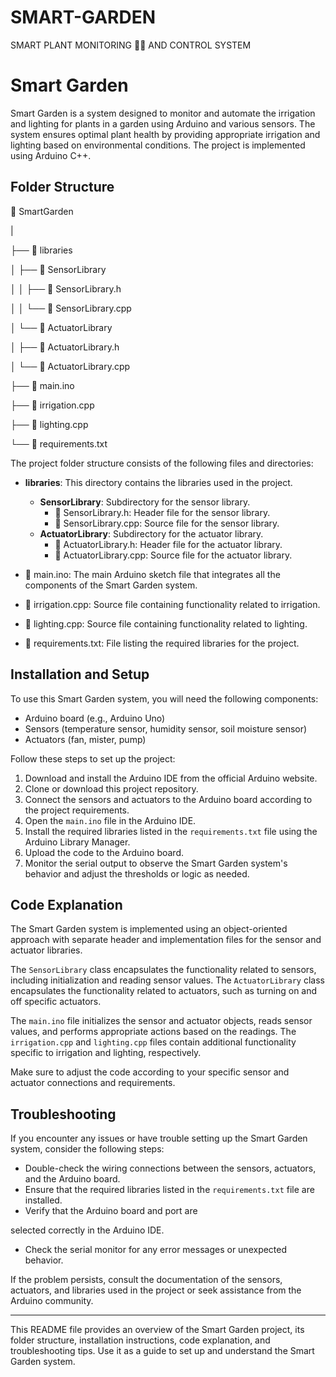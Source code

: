 # SMART-GARDEN
SMART PLANT MONITORING 🌹🚿 AND CONTROL SYSTEM

# Smart Garden

Smart Garden is a system designed to monitor and automate the irrigation and lighting for plants in a garden using Arduino and various sensors. The system ensures optimal plant health by providing appropriate irrigation and lighting based on environmental conditions. The project is implemented using Arduino C++.

## Folder Structure

📂 SmartGarden
   
   |
   
   ├── 📁 libraries
   
   │   ├── 📂 SensorLibrary
   
   │   │   ├── 📄 SensorLibrary.h
   
   │   │   └── 📄 SensorLibrary.cpp
   
   │   └── 📂 ActuatorLibrary
   
   │       ├── 📄 ActuatorLibrary.h
   
   │       └── 📄 ActuatorLibrary.cpp
   
   ├── 📄 main.ino
   
   ├── 📄 irrigation.cpp
   
   ├── 📄 lighting.cpp
   
   └── 📄 requirements.txt

The project folder structure consists of the following files and directories:

- **libraries**: This directory contains the libraries used in the project.
  - **SensorLibrary**: Subdirectory for the sensor library.
    - 📄 SensorLibrary.h: Header file for the sensor library.
    - 📄 SensorLibrary.cpp: Source file for the sensor library.
  - **ActuatorLibrary**: Subdirectory for the actuator library.
    - 📄 ActuatorLibrary.h: Header file for the actuator library.
    - 📄 ActuatorLibrary.cpp: Source file for the actuator library.

- 📄 main.ino: The main Arduino sketch file that integrates all the components of the Smart Garden system.

- 📄 irrigation.cpp: Source file containing functionality related to irrigation.

- 📄 lighting.cpp: Source file containing functionality related to lighting.

- 📄 requirements.txt: File listing the required libraries for the project.

## Installation and Setup

To use this Smart Garden system, you will need the following components:

- Arduino board (e.g., Arduino Uno)
- Sensors (temperature sensor, humidity sensor, soil moisture sensor)
- Actuators (fan, mister, pump)

Follow these steps to set up the project:

1. Download and install the Arduino IDE from the official Arduino website.
2. Clone or download this project repository.
3. Connect the sensors and actuators to the Arduino board according to the project requirements.
4. Open the `main.ino` file in the Arduino IDE.
5. Install the required libraries listed in the `requirements.txt` file using the Arduino Library Manager.
6. Upload the code to the Arduino board.
7. Monitor the serial output to observe the Smart Garden system's behavior and adjust the thresholds or logic as needed.

## Code Explanation

The Smart Garden system is implemented using an object-oriented approach with separate header and implementation files for the sensor and actuator libraries.

The `SensorLibrary` class encapsulates the functionality related to sensors, including initialization and reading sensor values. The `ActuatorLibrary` class encapsulates the functionality related to actuators, such as turning on and off specific actuators.

The `main.ino` file initializes the sensor and actuator objects, reads sensor values, and performs appropriate actions based on the readings. The `irrigation.cpp` and `lighting.cpp` files contain additional functionality specific to irrigation and lighting, respectively.

Make sure to adjust the code according to your specific sensor and actuator connections and requirements.

## Troubleshooting

If you encounter any issues or have trouble setting up the Smart Garden system, consider the following steps:

- Double-check the wiring connections between the sensors, actuators, and the Arduino board.
- Ensure that the required libraries listed in the `requirements.txt` file are installed.
- Verify that the Arduino board and port are

 selected correctly in the Arduino IDE.
- Check the serial monitor for any error messages or unexpected behavior.

If the problem persists, consult the documentation of the sensors, actuators, and libraries used in the project or seek assistance from the Arduino community.

---

This README file provides an overview of the Smart Garden project, its folder structure, installation instructions, code explanation, and troubleshooting tips. Use it as a guide to set up and understand the Smart Garden system.
